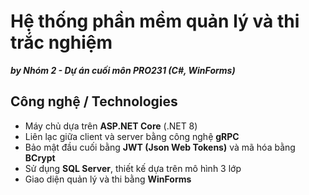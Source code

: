 Hệ thống phần mềm quản lý và thi trắc nghiệm
============================================
***by Nhóm 2 - Dự án cuối môn PRO231 (C#, WinForms)***
## Công nghệ / Technologies
- Máy chủ dựa trên **ASP.NET Core** (.NET 8)
- Liên lạc giữa client và server bằng công nghệ **gRPC**
- Bảo mật đầu cuối bằng **JWT (Json Web Tokens)** và mã hóa bằng **BCrypt**
- Sử dụng **SQL Server**, thiết kế dựa trên mô hình 3 lớp
- Giao diện quản lý và thi bằng **WinForms**